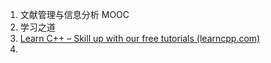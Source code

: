 1. 文献管理与信息分析 MOOC
2. 学习之道
3. [Learn C++ – Skill up with our free tutorials (learncpp.com)](https://www.learncpp.com/)
4. 